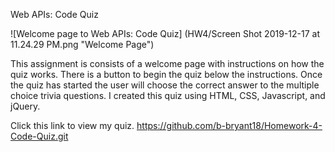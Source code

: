 Web APIs: Code Quiz

![Welcome page to Web APIs: Code Quiz] (HW4/Screen Shot 2019-12-17 at 11.24.29 PM.png "Welcome Page") 

This assignment is consists of a welcome page with instructions on how the quiz works. There is a button to begin the quiz below the instructions. Once the quiz has started the user will choose the correct answer to the multiple choice trivia questions. 
I created this quiz using HTML, CSS, Javascript, and jQuery. 

Click this link to view my quiz. https://github.com/b-bryant18/Homework-4-Code-Quiz.git